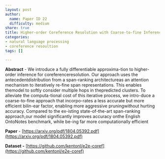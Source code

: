 ```yaml
---
layout: post
author:
  name: Paper ID 22
  difficulty: medium
share: true
title: Higher-order Coreference Resolution with Coarse-to-fine Inference
categories:
- natural language processing
- coreference resoultion
tags: []

---
```

**Abstract** - We introduce a fully differentiable approxima-tion to higher-order inference for coreferenceresolution. Our approach uses the antecedentdistribution from a span-ranking architectureas an attention mechanism to iteratively re-fine span representations. This enables themodel to softly consider multiple hops in thepredicted clusters. To alleviate the computa-tional cost of this iterative process, we intro-duce a coarse-to-fine approach that incorpo-rates a less accurate but more efficient bilin-ear factor, enabling more aggressive pruningwithout hurting accuracy. Compared to the ex-isting state-of-the-art span-ranking approach,our model significantly improves accuracy onthe English OntoNotes benchmark, while be-ing far more computationally efficient

**Paper** - [https://arxiv.org/pdf/1804.05392.pdf](https://arxiv.org/pdf/1804.05392.pdf)

**Dataset -** [https://github.com/kentonl/e2e-coref](https://github.com/kentonl/e2e-coref)
    